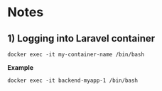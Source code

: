 # Notes

## 1) Logging into Laravel container

```
docker exec -it my-container-name /bin/bash
```

**Example**
```
docker exec -it backend-myapp-1 /bin/bash 
```